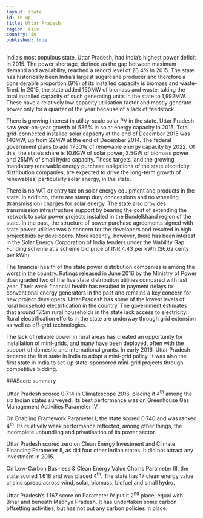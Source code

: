```yaml
---
layout: state
id: in-up
title: Uttar Pradesh
region: asia
country: in
published: true
---
```

India’s most populous state, Uttar Pradesh, had India’s highest power deficit in 2015. The power shortage, defined as the gap between maximum demand and availability, reached a record level of 23.4% in 2015.
The state has historically been India’s largest sugarcane producer and therefore a considerable proportion (9%) of its installed capacity is biomass and waste-fired. In 2015, the state added 160MW of biomass and waste, taking the total installed capacity of such generating units in the state to 1,992MW. These have a relatively low capacity utilisation factor and mostly generate power only for a quarter of the year because of a lack of feedstock.

There is growing interest in utility-scale solar PV in the state. Uttar Pradesh saw year-on-year growth of 536% in solar energy capacity in 2015. Total grid-connected installed solar capacity at the end of December 2015 was 140MW, up from 22MW at the end of December 2014. 
The federal government plans to add 175GW of renewable energy capacity by 2022. Of this, the state’s share is 10.6GW of solar power, 3.5GW of biomass power and 25MW of small hydro capacity. These targets, and the growing mandatory renewable energy purchase obligations of the state electricity distribution companies, are expected to drive the long-term growth of renewables, particularly solar energy, in the state. 

There is no VAT or entry tax on solar energy equipment and products in the state. In addition, there are stamp duty concessions and no wheeling (transmission) charges for solar energy. The state also provides transmission infrastructure support by bearing the cost of extending the network to solar power projects installed in the Bundelkhand region of the state.
In the past, the structure of power purchase agreements signed with state power utilities was a concern for the developers and resulted in high project bids by developers. More recently, however, there has been interest in the Solar Energy Corporation of India tenders under the Viability Gap Funding scheme at a scheme bid price of INR 4.43 per kWh ($6.62 cents per kWh).

The financial health of the state power distribution companies is among the worst in the country. Ratings released in June 2016 by the Ministry of Power downgraded two of the five state distribution utilities compared with last year. Their weak financial health has resulted in payment delays to conventional energy generators in the past and remains a key concern for new project developers. 
Uttar Pradesh has some of the lowest levels of rural household electrification in the country. The government estimates that around 17.5m rural households in the state lack access to electricity. Rural electrification efforts in the state are underway through grid extension as well as off-grid technologies. 

The lack of reliable power in rural areas has created an opportunity for installation of mini-grids, and many have been deployed, often with the support of domestic and international grants. In early 2016, Uttar Pradesh became the first state in India to adopt a mini-grid policy. It was also the first state in India to set-up state-sponsored mini-grid projects through competitive bidding.


###Score summary

Uttar Pradesh scored 0.714 in Climatescope 2016, placing it 4<sup>th</sup> among the six Indian states surveyed. Its best performance was on Greenhouse Gas Management Activities Parameter IV. 

On Enabling Framework Parameter I, the state scored 0.740 and was ranked 4<sup>th</sup>. Its relatively weak performance reflected, among other things, the incomplete unbundling and privatisation of its power sector. 

Uttar Pradesh scored zero on Clean Energy Investment and Climate Financing Parameter II, as did four other Indian states. It did not attract any investment in 2015.

On Low-Carbon Business & Clean Energy Value Chains Parameter III, the state scored 1.618 and was placed 4<sup>th</sup>. The state has 17 clean energy value chains spread across wind, solar, biomass, biofuel and small hydro.

Uttar Pradesh’s 1.167 score on Parameter IV put it 2<sup>nd</sup> place, equal with Bihar and beneath Madhya Pradesh. It has undertaken some carbon offsetting activities, but has not put any carbon policies in place.
